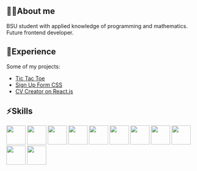## 👩‍💻About me 
BSU student with applied knowledge of programming and mathematics. Future frontend developer.

## 🌱Experience
Some of my projects:
  - [Tic Tac Toe](https://github.com/yuliaraitsyna/tic_tac_toe)
  - [Sign Up Form CSS](https://github.com/yuliaraitsyna/sign_up_form)
  - [CV Creator on React.js](https://github.com/yuliaraitsyna/cv_app_react)

## ⚡Skills
  <p align="left">
    <img src="https://cdn.jsdelivr.net/gh/devicons/devicon/icons/html5/html5-original.svg" width="50" height="50"/>
    <img src="https://cdn.jsdelivr.net/gh/devicons/devicon/icons/javascript/javascript-original.svg" width="50" height="50"/>
    <img src="https://cdn.jsdelivr.net/gh/devicons/devicon@latest/icons/react/react-original-wordmark.svg" width="50" height="50" />
    <img src="https://cdn.jsdelivr.net/gh/devicons/devicon/icons/css3/css3-original.svg" width="50" height="50"/>
    <img src="https://cdn.jsdelivr.net/gh/devicons/devicon/icons/npm/npm-original-wordmark.svg" width="50" height="50"/>
    <img src="https://cdn.jsdelivr.net/gh/devicons/devicon@latest/icons/cplusplus/cplusplus-original.svg" width="50" height="50"/>
    <img src="https://cdn.jsdelivr.net/gh/devicons/devicon/icons/webpack/webpack-original.svg" width="50" height="50"/>
    <img src="https://cdn.jsdelivr.net/gh/devicons/devicon/icons/docker/docker-original-wordmark.svg" width="50" height="50"/>
    <img src="https://cdn.jsdelivr.net/gh/devicons/devicon/icons/git/git-original.svg" width="50" height="50"/>
    <img src="https://cdn.jsdelivr.net/gh/devicons/devicon@latest/icons/github/github-original.svg" width="50" height="50"/>
    <img src="https://cdn.jsdelivr.net/gh/devicons/devicon@latest/icons/figma/figma-original.svg" width="50" height="50"/>
  </p>
